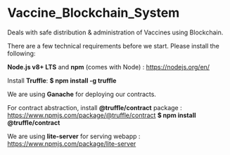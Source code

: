# Vaccine_Blockchain_System
Deals with safe distribution &amp; administration of Vaccines using Blockchain.

There are a few technical requirements before we start. Please install the following:

**Node.js v8+ LTS** and **npm** (comes with Node)  :  https://nodejs.org/en/

Install **Truffle**:
**$ npm install -g truffle**

We are using **Ganache** for deploying our contracts.

For contract abstraction, install **@truffle/contract** package :   https://www.npmjs.com/package/@truffle/contract
**$ npm install @truffle/contract**

We are using **lite-server** for serving webapp :   https://www.npmjs.com/package/lite-server

